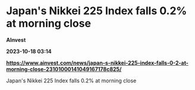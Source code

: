 # Japan's Nikkei 225 Index falls 0.2% at morning close
**AInvest**

**2023-10-18 03:14**

**https://www.ainvest.com/news/japan-s-nikkei-225-index-falls-0-2-at-morning-close-23101000141049167178c825/**

Japan's Nikkei 225 Index falls 0.2% at morning close